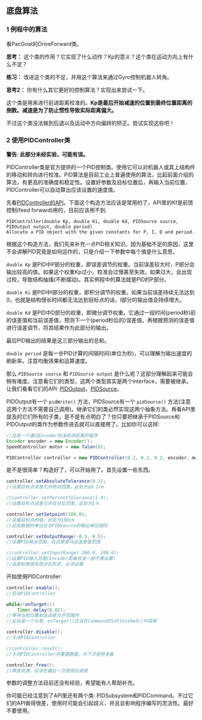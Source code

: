 ## 底盘算法

### 1 例程中的算法

看PacGoat的DriveForward类。

**思考：** 这个类的作用？它实现了什么动作？Kp的意义？这个类在运动方向上有什么不足？

**练习：** 改进这个类的不足，并用这个算法来通过Gyro控制机器人转角。

**思考2：** 你有什么其它更好的控制算法？实现出来尝试一下。

这个类是用来进行前进距离校准的。**Kp是最后开始减速的位置到最终位置距离的倒数。减速是为了防止惯性导致实际距离偏大。**

不过这个类没法做到后退以及运动中方向偏转的矫正。尝试实现这些吧！

### 2 使用PIDController类

 **警告: 此部分未经实验，可能有误。** 

PIDController类是官方提供的一个PID控制类。使用它可以对机器人或其上结构件的移动和转向进行校准。PID算法是目前工业上普遍使用的算法，比起前面介绍的算法，有更高的准确度和稳定性。设置好参数及目标位置后，再输入当前位置，PIDController可以自动算出应该设置的速度值。

先看[PIDController的API](http://first.wpi.edu/FRC/roborio/release/docs/java/edu/wpi/first/wpilibj/PIDController.html)。下面这个构造方法应该是常用的了，API里的Kf是前馈控制(feed forward)用的，目前应该用不到:

```
PIDController(double Kp, double Ki, double Kd, PIDSource source, PIDOutput output, double period)
Allocate a PID object with the given constants for P, I, D and period.
```
根据这个构造方法，我们先来补充一点PID相关知识。因为基础不足的原因，这里不会讲解PID究竟是如何运作的，只是介绍一下参数中每个值是什么意思。

 `double Kp` 是PID中P部分的权重，即误差调节的权重。当前误差较大时，P部分会输出较高的值。如果这个权重Kp过小，校准会过慢甚至失效。如果过大，会出现过校，导致结构抽搐(不断摆动)。其实例程中的算法就是PID的P部分。

 `double Ki` 是PID中I部分的权重，即积分调节的权重。如果当前误差持续无法达到0，也就是结构很长时间都无法达到目标点的话，I部分的输出值会持续增大。

 `double Kd` 是PID中D部分的权重，即微分调节权重。它通过一段时间(period秒)前的误差值和当前误差值，预测下一个(period秒后的)误差值。再根据预测的误差值进行误差调节，将其结果作为此部分的输出。

最后PID输出的结果是这三部分输出的总和。

 `double period` 是每一步PID计算的间隔时间(单位为秒)，可以理解为输出速度的刷新率。注意均衡效果和运算速度。

那么 `PIDSource source` 和 `PIDSource output` 是什么呢？这部分理解起来可能会稍有难度。注意看它们的类型，这两个类型其实是两个interface，需要被继承。让我们看看它们的API: [PIDOutput](http://first.wpi.edu/FRC/roborio/release/docs/java/edu/wpi/first/wpilibj/PIDOutput.html)，[PIDSource](http://first.wpi.edu/FRC/roborio/release/docs/java/edu/wpi/first/wpilibj/PIDSource.html)。

PIDOutput有一个 `pidWrite()` 方法，PIDSource有一个 `pidSource()` 方法(注意这两个方法不需要自己调用)。继承它们的类必然实现这两个抽象方法。再看API里提及的它们所有的子类，是不是有点明白了？你只要把继承于PIDSource和PIDOutput的类作为参数传进去就可以直接用了。比如你可以这样:
```Java
//这是一个通过Encoder校准前进距离的程序
Encoder encoder = new Encoder();
SpeedController motor = new Talon(0);

PIDController controller = new PIDController(0.2, 0.2, 0.2, encoder, motor, 0.05);
```
是不是很简单？构造好了，可以开始用了。首先设置一些东西。

```Java
controller.setAbsoluteTolerance(0.1);
//设置目标点误差允许绝对范围，此处为±0.1cm

//controller.setPercentTolerance(1.0);
//设置目标点误差允许百分比范围，此处为1％

controller.setSetpoint(100.0);
//设置目标点的值，此处为100cm
//此处数据的单位应与PIDSource的输出单位相同

controller.setOutputRange(-0.5, 0.5);
//设置PID输出范围，在这里是马达速度值范围

//controller.setInputRange(-200.0, 200.0);
//设置PID输入范围(Encoder距离校准一般不需设置)
//误差如果使用百分比形式，必须设置
```
开始使用PIDController:
```Java
controller.enable();
//启动PIDController

while(!onTarget())
    Timer.delay(0.02);
//等待当前位置到达误差允许范围内
//此处是一个示意，onTarget()应当在Command的isFinished()中调用

controller.disable();
//关闭PIDController

//controller.reset();
//关闭PIDController并重置数据，为下次使用准备

controller.free();
//释放资源，应该在最后一次使用后调用
```
参数的调整方法目前还没有经验，希望能有人帮助补充。

你可能已经注意到了API里还有两个类: PIDSubsystem和PIDCommand。不过它们的API做得很差，使用时可能会引起歧义，并且会影响程序编写的灵活性。最好不要使用。